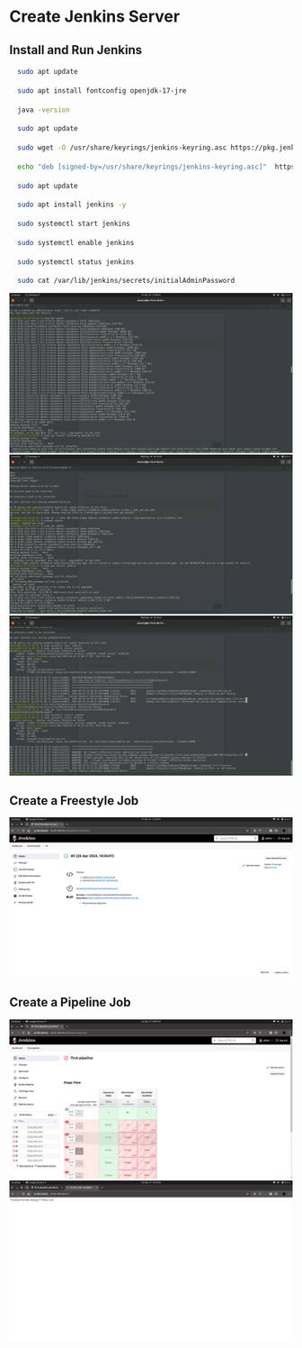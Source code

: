 # Create Jenkins Server

## Install and Run Jenkins

```bash
  sudo apt update

  sudo apt install fontconfig openjdk-17-jre

  java -version

  sudo apt update 

  sudo wget -O /usr/share/keyrings/jenkins-keyring.asc https://pkg.jenkins.io/debian-stable/jenkins.io-2023.key
    
  echo "deb [signed-by=/usr/share/keyrings/jenkins-keyring.asc]"  https://pkg.jenkins.io/debian-stable binary/ | sudo tee  /etc/apt/sources.list.d/jenkins.list > /dev/null
    
  sudo apt update

  sudo apt install jenkins -y

  sudo systemctl start jenkins

  sudo systemctl enable jenkins

  sudo systemctl status jenkins

  sudo cat /var/lib/jenkins/secrets/initialAdminPassword
```
![Jenkins](images/jenkins-install-1.png)
![Jenkins](images/jenkins-install-2.png)
![Jenkins](images/jenkins-install-3.png)

## Create a Freestyle Job
![Jenkins](images/freestyle-test.png)

## Create a Pipeline Job
![Jenkins](images/pipeline-test.png)
![Jenkins](images/webview.png)